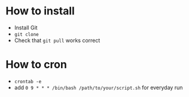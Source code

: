 # How to install
* Install Git 
* `git clone`
* Check that `git pull` works correct

# How to cron
* `crontab -e`
* add `0 9 * * * /bin/bash /path/to/your/script.sh` for everyday run
